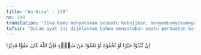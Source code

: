 ```yaml
---
title: "An-Nisa' - 149"
no: 149
translation: "Jika kamu menyatakan sesuatu kebajikan, menyembunyikannya atau memaafkan suatu kesalahan (orang lain), maka sungguh, Allah Maha Pemaaf, Mahakuasa."
tafsir: "Dalam ayat ini dijelaskan bahwa menyatakan suatu perbuatan baik dengan membeberkannya memang baik, seandainya orang yang melakukan perbuatan itu dapat menjaga diri dari sifat ria serta hatinya penuh dengan keikhlasan dan keimanan, sehingga menjadi teladan bagi orang lain. Sedangkan mengerjakan kebaikan secara tersembunyi akan lebih memelihara kehormatan fakir miskin. Pemberian maaf yang dilakukan seseorang kepada orang-orang yang telah berbuat salah terhadapnya termasuk perbuatan yang akan mendapat balasan dan pahala dari Allah, sebab Allah Maha Pemaaf lagi Mahakuasa."
---
```


اِنْ تُبْدُوْا خَيْرًا اَوْ تُخْفُوْهُ اَوْ تَعْفُوْا عَنْ سُوْۤءٍ فَاِنَّ اللّٰهَ كَانَ عَفُوًّا قَدِيْرًا
